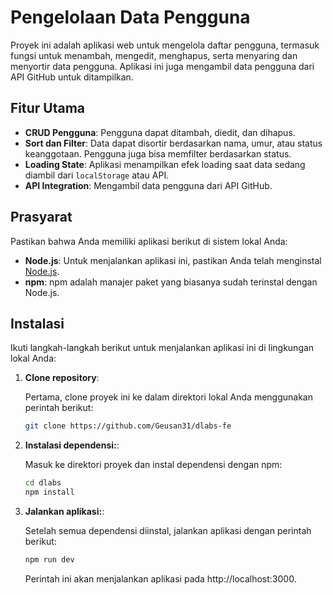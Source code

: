 # Pengelolaan Data Pengguna

Proyek ini adalah aplikasi web untuk mengelola daftar pengguna, termasuk fungsi untuk menambah, mengedit, menghapus, serta menyaring dan menyortir data pengguna. Aplikasi ini juga mengambil data pengguna dari API GitHub untuk ditampilkan.

## Fitur Utama

- **CRUD Pengguna**: Pengguna dapat ditambah, diedit, dan dihapus.
- **Sort dan Filter**: Data dapat disortir berdasarkan nama, umur, atau status keanggotaan. Pengguna juga bisa memfilter berdasarkan status.
- **Loading State**: Aplikasi menampilkan efek loading saat data sedang diambil dari `localStorage` atau API.
- **API Integration**: Mengambil data pengguna dari API GitHub.

## Prasyarat

Pastikan bahwa Anda memiliki aplikasi berikut di sistem lokal Anda:

- **Node.js**: Untuk menjalankan aplikasi ini, pastikan Anda telah menginstal [Node.js](https://nodejs.org/).
- **npm**: npm adalah manajer paket yang biasanya sudah terinstal dengan Node.js.

## Instalasi

Ikuti langkah-langkah berikut untuk menjalankan aplikasi ini di lingkungan lokal Anda:

1. **Clone repository**:

   Pertama, clone proyek ini ke dalam direktori lokal Anda menggunakan perintah berikut:

   ```bash
   git clone https://github.com/Geusan31/dlabs-fe
   ```

2. **Instalasi dependensi:**:

   Masuk ke direktori proyek dan instal dependensi dengan npm:

   ```bash
   cd dlabs
   npm install
   ```

3. **Jalankan aplikasi:**:

   Setelah semua dependensi diinstal, jalankan aplikasi dengan perintah berikut:

   ```bash
   npm run dev
   ```

   Perintah ini akan menjalankan aplikasi pada http://localhost:3000.